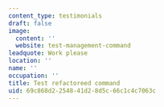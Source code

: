 ```yaml
---
content_type: testimonials
draft: false
image:
  content: ''
  website: test-management-command
leadquote: Work please
location: ''
name: ''
occupation: ''
title: Test refactoreed command
uid: 69c868d2-2548-41d2-8d5c-66c1c4c7063c
---
```

